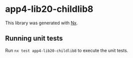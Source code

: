 # app4-lib20-childlib8

This library was generated with [Nx](https://nx.dev).

## Running unit tests

Run `nx test app4-lib20-childlib8` to execute the unit tests.
